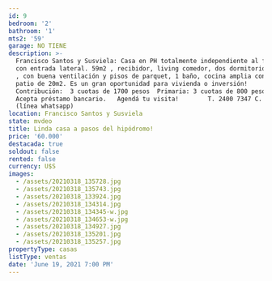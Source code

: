 ```yaml
---
id: 9
bedroom: '2'
bathroom: '1'
mts2: '59'
garage: NO TIENE
description: >-
  Francisco Santos y Susviela: Casa en PH totalmente independiente al frente y
  con entrada lateral. 59m2 , recibidor, living comedor, dos dormitorios amplios
  , con buena ventilación y pisos de parquet, 1 baño, cocina amplia con salida a
  patio de 20m2. Es un gran oportunidad para vivienda o inversión!  
  Contribución:  3 cuotas de 1700 pesos  Primaria: 3 cuotas de 800 pesos.   
  Acepta préstamo bancario.   Agendá tu visita!        T. 2400 7347 C. 094140123
  (línea whatsapp)
location: Francisco Santos y Susviela
state: mvdeo
title: Linda casa a pasos del hipódromo!
price: '60.000'
destacada: true
soldout: false
rented: false
currency: U$S
images:
  - /assets/20210318_135728.jpg
  - /assets/20210318_135743.jpg
  - /assets/20210318_133924.jpg
  - /assets/20210318_134314.jpg
  - /assets/20210318_134345-w.jpg
  - /assets/20210318_134653-w.jpg
  - /assets/20210318_134927.jpg
  - /assets/20210318_135201.jpg
  - /assets/20210318_135257.jpg
propertyType: casas
listType: ventas
date: 'June 19, 2021 7:00 PM'
---
```


